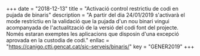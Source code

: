 +++
date        = "2018-12-13"
title       = "Activació control restrictiu de codi en pujada de binaris"
description = "A partir del dia 24/01/2019 s'activarà el mode restrictiu en la validació que la pujada d'un nou binari vingui acompanyada de l'actualització de la versió del codi font del projecte. Només estaran exemptes les aplicacions que disposin d'una excepció aprovada en la custodia de codi."
enllac      = "https://canigo.ctti.gencat.cat/sic-serveis/binaris/"
key         = "GENER2019"
+++

